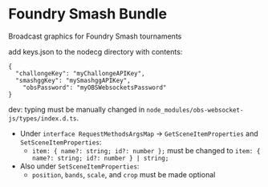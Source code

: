 # Foundry Smash Bundle
Broadcast graphics for Foundry Smash tournaments

add keys.json to the nodecg directory with contents:
```
{
  "challongeKey": "myChallongeAPIKey",
  "smashggKey": "mySmashggAPIKey",
	"obsPassword": "myOBSWebsocketsPassword"
}
```

dev: typing must be manually changed in `node_modules/obs-websocket-js/types/index.d.ts`.
* Under `interface RequestMethodsArgsMap` -> `GetSceneItemProperties` and `SetSceneItemProperties`:
  * `item: { name?: string; id?: number };` must be changed to `item: { name?: string; id?: number } | string;`
* Also under `SetSceneItemProperties`:
  * `position`, `bands`, `scale`, and `crop` must be made optional